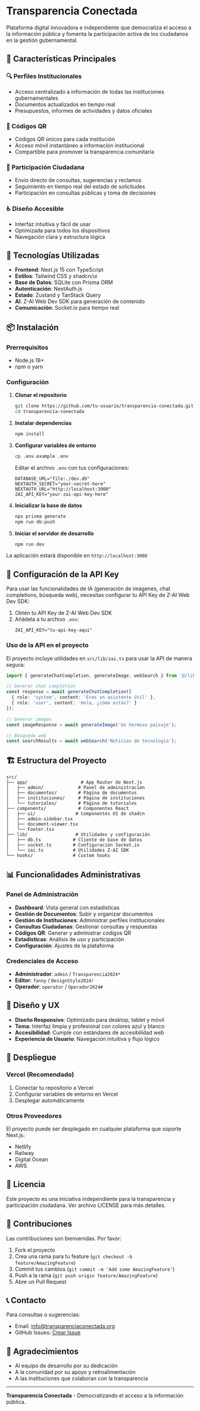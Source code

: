 # Transparencia Conectada

Plataforma digital innovadora e independiente que democratiza el acceso a la información pública y fomenta la participación activa de los ciudadanos en la gestión gubernamental.

## 🌟 Características Principales

### 🔍 Perfiles Institucionales
- Acceso centralizado a información de todas las instituciones gubernamentales
- Documentos actualizados en tiempo real
- Presupuestos, informes de actividades y datos oficiales

### 📱 Códigos QR
- Códigos QR únicos para cada institución
- Acceso móvil instantáneo a información institucional
- Compartible para promover la transparencia comunitaria

### 💬 Participación Ciudadana
- Envío directo de consultas, sugerencias y reclamos
- Seguimiento en tiempo real del estado de solicitudes
- Participación en consultas públicas y toma de decisiones

### ♿ Diseño Accesible
- Interfaz intuitiva y fácil de usar
- Optimizada para todos los dispositivos
- Navegación clara y estructura lógica

## 🚀 Tecnologías Utilizadas

- **Frontend**: Next.js 15 con TypeScript
- **Estilos**: Tailwind CSS y shadcn/ui
- **Base de Datos**: SQLite con Prisma ORM
- **Autenticación**: NextAuth.js
- **Estado**: Zustand y TanStack Query
- **AI**: Z-AI Web Dev SDK para generación de contenido
- **Comunicación**: Socket.io para tiempo real

## 📦 Instalación

### Prerrequisitos
- Node.js 18+ 
- npm o yarn

### Configuración

1. **Clonar el repositorio**
   ```bash
   git clone https://github.com/tu-usuario/transparencia-conectada.git
   cd transparencia-conectada
   ```

2. **Instalar dependencias**
   ```bash
   npm install
   ```

3. **Configurar variables de entorno**
   ```bash
   cp .env.example .env
   ```
   Editar el archivo `.env` con tus configuraciones:
   ```env
   DATABASE_URL="file:./dev.db"
   NEXTAUTH_SECRET="your-secret-here"
   NEXTAUTH_URL="http://localhost:3000"
   ZAI_API_KEY="your-zai-api-key-here"
   ```

4. **Inicializar la base de datos**
   ```bash
   npx prisma generate
   npm run db:push
   ```

5. **Iniciar el servidor de desarrollo**
   ```bash
   npm run dev
   ```

La aplicación estará disponible en `http://localhost:3000`

## 🔧 Configuración de la API Key

Para usar las funcionalidades de IA (generación de imágenes, chat completions, búsqueda web), necesitas configurar tu API Key de Z-AI Web Dev SDK:

1. Obtén tu API Key de Z-AI Web Dev SDK
2. Añádela a tu archivo `.env`:
   ```env
   ZAI_API_KEY="tu-api-key-aqui"
   ```

### Uso de la API en el proyecto

El proyecto incluye utilidades en `src/lib/zai.ts` para usar la API de manera segura:

```typescript
import { generateChatCompletion, generateImage, webSearch } from '@/lib/zai';

// Generar chat completion
const response = await generateChatCompletion([
  { role: 'system', content: 'Eres un asistente útil' },
  { role: 'user', content: 'Hola, ¿cómo estás?' }
]);

// Generar imagen
const imageResponse = await generateImage('Un hermoso paisaje');

// Búsqueda web
const searchResults = await webSearch('Noticias de tecnología');
```

## 🏗️ Estructura del Proyecto

```
src/
├── app/                    # App Router de Next.js
│   ├── admin/             # Panel de administración
│   ├── documentos/        # Página de documentos
│   ├── instituciones/     # Página de instituciones
│   └── tutoriales/        # Página de tutoriales
├── components/            # Componentes React
│   ├── ui/               # Componentes UI de shadcn
│   ├── admin-sidebar.tsx
│   ├── document-viewer.tsx
│   └── Footer.tsx
├── lib/                  # Utilidades y configuración
│   ├── db.ts            # Cliente de base de datos
│   ├── socket.ts        # Configuración Socket.io
│   └── zai.ts           # Utilidades Z-AI SDK
└── hooks/               # Custom hooks
```

## 📊 Funcionalidades Administrativas

### Panel de Administración
- **Dashboard**: Vista general con estadísticas
- **Gestión de Documentos**: Subir y organizar documentos
- **Gestión de Instituciones**: Administrar perfiles institucionales
- **Consultas Ciudadanas**: Gestionar consultas y respuestas
- **Códigos QR**: Generar y administrar códigos QR
- **Estadísticas**: Análisis de uso y participación
- **Configuración**: Ajustes de la plataforma

### Credenciales de Acceso
- **Administrador**: `admin` / `Transparencia2024*`
- **Editor**: `fanny` / `DesignStyle2024!`
- **Operador**: `operator` / `Operador2024#`

## 🎨 Diseño y UX

- **Diseño Responsivo**: Optimizado para desktop, tablet y móvil
- **Tema**: Interfaz limpia y profesional con colores azul y blanco
- **Accesibilidad**: Cumple con estándares de accesibilidad web
- **Experiencia de Usuario**: Navegación intuitiva y flujo lógico

## 🚀 Despliegue

### Vercel (Recomendado)
1. Conectar tu repositorio a Vercel
2. Configurar variables de entorno en Vercel
3. Desplegar automáticamente

### Otros Proveedores
El proyecto puede ser desplegado en cualquier plataforma que soporte Next.js:
- Netlify
- Railway
- Digital Ocean
- AWS

## 📄 Licencia

Este proyecto es una iniciativa independiente para la transparencia y participación ciudadana. Ver archivo LICENSE para más detalles.

## 🤝 Contribuciones

Las contribuciones son bienvenidas. Por favor:
1. Fork el proyecto
2. Crea una rama para tu feature (`git checkout -b feature/AmazingFeature`)
3. Commit tus cambios (`git commit -m 'Add some AmazingFeature'`)
4. Push a la rama (`git push origin feature/AmazingFeature`)
5. Abre un Pull Request

## 📞 Contacto

Para consultas o sugerencias:
- Email: info@transparenciaconectada.org
- GitHub Issues: [Crear Issue](https://github.com/tu-usuario/transparencia-conectada/issues)

## 🙏 Agradecimientos

- Al equipo de desarrollo por su dedicación
- A la comunidad por su apoyo y retroalimentación
- A las instituciones que colaboran con la transparencia

---

**Transparencia Conectada** - Democratizando el acceso a la información pública.